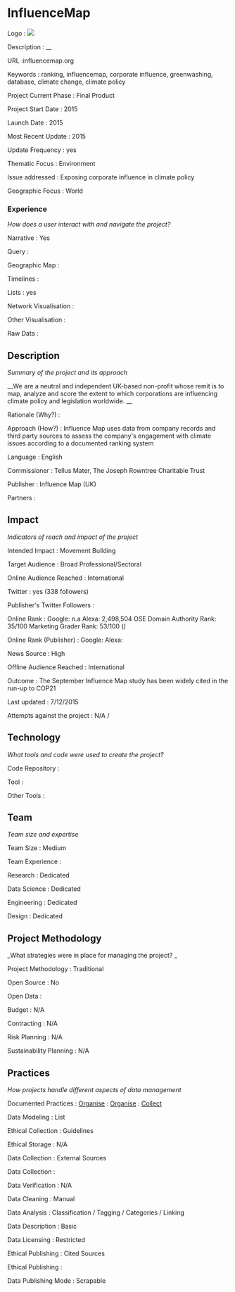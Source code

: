 # InfluenceMap

Logo
: ![](http://influencemap.org/site/img/IM_Logo.png)

Description
: __

URL
:influencemap.org


Keywords
: ranking, influencemap, corporate influence, greenwashing, database, climate change, climate policy



Project Current Phase
: Final Product

    

Project Start Date
: 2015



Launch Date
: 2015



Most Recent Update
: 2015



Update Frequency
: yes



Thematic Focus
: Environment



Issue addressed
: Exposing corporate influence in climate policy



Geographic Focus
: World


### Experience

_How does a user interact with and navigate the project?_

Narrative
: Yes 

Query
: 

Geographic Map
:  

Timelines
:  

Lists
: yes 

Network Visualisation
:  

Other Visualisation
:   

Raw Data 
:

## Description

_Summary of the project and its approach_

__We are a neutral and independent UK-based non-profit whose remit is to map, analyze and score the extent to which corporations are influencing climate policy and legislation worldwide. __


Rationale (Why?)
: 



Approach (How?)
: Influence Map uses data from company records and third party sources to assess the company&#39;s engagement with climate issues according to a documented ranking system



Language
: English



Commissioner
: Tellus Mater, The Joseph Rowntree Charitable Trust



Publisher
: Influence Map (UK)



Partners
: 


## Impact

_Indicators of reach and impact of the project_

Intended Impact
: Movement Building



Target Audience
: Broad Professional/Sectoral



Online Audience Reached
: International



Twitter
: yes (338 followers)



Publisher's Twitter Followers
: 



Online Rank
:  Google: n.a   Alexa: 2,498,504  OSE Domain Authority Rank: 35/100 Marketing Grader Rank: 53/100 ()


Online Rank (Publisher)
:  Google:   Alexa: 



News Source
: High 



Offline Audience Reached
: International



Outcome
: The September Influence Map study has been widely cited in the run-up to COP21



Last updated
: 7/12/2015


Attempts against the project
: N/A  / 


## Technology

_What tools and code were used to create the project?_

Code Repository
: []()



Tool
: 



Other Tools
: 


## Team

_Team size and expertise_

Team Size
: Medium



Team Experience
:  

Research
: Dedicated 

Data Science
: Dedicated 

Engineering
:  Dedicated

Design
: Dedicated


## Project Methodology

_What strategies were in place for managing the project? _

Project Methodology
: Traditional



Open Source
: No



Open Data
: 



Budget
: N/A



Contracting
: N/A



Risk Planning
: N/A



Sustainability Planning
: N/A



## Practices

_How projects handle different aspects of data management_

Documented Practices
: [Organise](http://influencemap.org/page/Our-Methodology#Assessment-de8396f64bf67ca12de3402ebc0f86a2) 
: [Organise](http://influencemap.org/page/Our-Methodology#Scoring-c192b0893758ccf89306127081c0fdc3)
: [Collect](http://influencemap.org/page/Our-Methodology#Data-Sources)


Data Modeling
: List



Ethical Collection
: Guidelines



Ethical Storage
: N/A



Data Collection
: External Sources



Data Collection
: 



Data Verification
: N/A



Data Cleaning
: Manual



Data Analysis
: Classification / Tagging / Categories / Linking



Data Description
: Basic



Data Licensing
: Restricted



Ethical Publishing
: Cited Sources



Ethical Publishing
: 



Data Publishing Mode
: Scrapable
